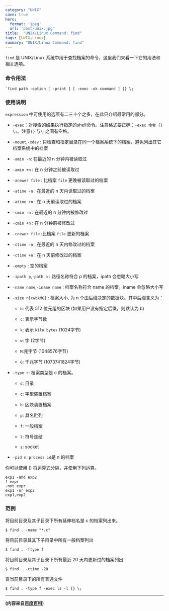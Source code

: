 ```yaml
---
category: "UNIX"
cave: true
hero:
  format: 'jpeg'
  url: 'post/unix.jpg'
title:  "UNIX/Linux Command: find"
tags: [UNIX,Linux]
summary: "UNIX/Linux Command: find"
---
```

`find` 是 UNIX/Linux 系统中用于查找档案的命令，这里我们来看一下它的用法和相关选项。


### 命令用法

	`find path -option [ -print ] [ -exec -ok command ] {} \;

### 使用说明

`expression` 中可使用的选项有二三十个之多，在此只介绍最常用的部分。

* `-exec`：对搜索的结果执行指定的shell命令。注意格式要正确：`-exec 命令 {} \;`。注意`{}` 与`\;`之间有空格。

* `-mount`,`-xdev` : 只检查和指定目录在同一个档案系统下的档案，避免列出其它档案系统中的档案

* `-amin -n`: 在最近的 n 分钟内被读取过

* `-amin +n` : 在 n 分钟之前被读取过

* `-anewer file` : 比档案 `file` 更晚被读取过的档案

* `-atime -n` : 在最近的 n 天内读取过的档案

* `-atime +n` : 在 n 天前读取过的档案

* `-cmin -n` : 在最近的 n 分钟内被修改过

* `-cmin +n` : 在 n 分钟前被修改过

* `-cnewer file` :比档案 `file` 更新的档案

* `-ctime -n` : 在最近的 n 天内修改过的档案

* `-ctime +n` : 在 n 天前修改过的档案

* `-empty` : 空的档案

* `-ipath p`,`-path p` : 路径名称符合 p 的档案，ipath 会忽略大小写

* `-name name`,`-iname name` : 档案名称符合 name 的档案。iname 会忽略大小写

* `-size n[cwbkMG]` : 档案大小, 为 n 个由后缀决定的数据块。其中后缀含义为：

	* `b`: 代表 512 位元组的区块 (如果用户没有指定后缀，则默认为 b) 

	* `c`: 表示字节数

	* `k`: 表示 `kilo bytes`  (1024字节) 

	* `w`: 字  (2字节) 

	* `M`:兆字节 (1048576字节) 

	* `G`: 千兆字节  (1073741824字节) 

* `-type c`: 档案类型是 c 的档案。

	* `d`: 目录

	* `c`: 字型装置档案

	* `b`: 区块装置档案

	* `p`: 具名贮列

	* `f`: 一般档案

	* `l`: 符号连结

	* `s`: socket

* `-pid n`: `process id`是 n 的档案

你可以使用 () 将运算式分隔，并使用下列运算。

	exp1 -and exp2
	! expr
	-not expr
	exp1 -or exp2
	exp1,exp2


### 范例
将目前目录及其子目录下所有延伸档名是 c 的档案列出来。

	$ find . -name "*.c"

将目前目录其其下子目录中所有一般档案列出

	$ find . -ftype f

将目前目录及其子目录下所有最近 20 天内更新过的档案列出

	$ find . -ctime -20

查当前目录下的所有普通文件

	$ find . -type f -exec ls -l {} \;


***
**(内容来自[百度百科](https://baike.baidu.com/))**
